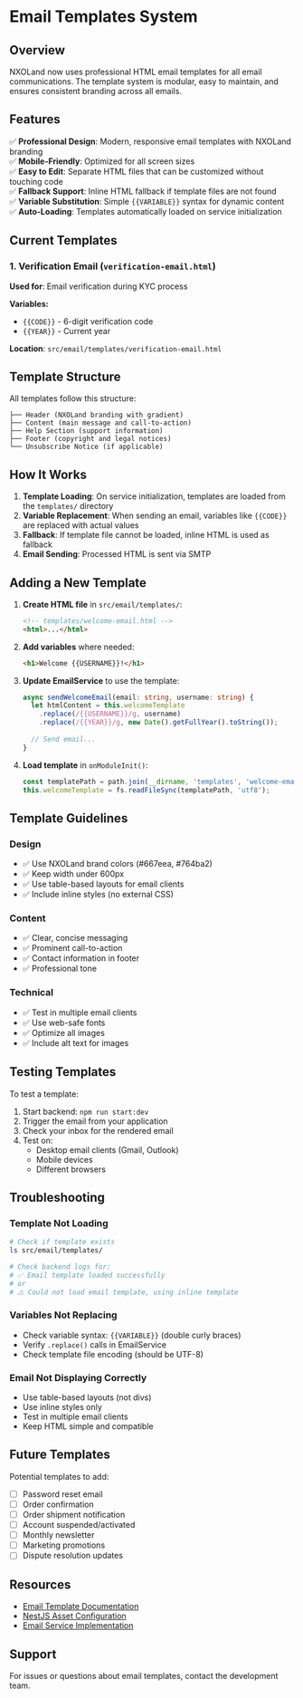 # Email Templates System

## Overview

NXOLand now uses professional HTML email templates for all email communications. The template system is modular, easy to maintain, and ensures consistent branding across all emails.

## Features

✅ **Professional Design**: Modern, responsive email templates with NXOLand branding  
✅ **Mobile-Friendly**: Optimized for all screen sizes  
✅ **Easy to Edit**: Separate HTML files that can be customized without touching code  
✅ **Fallback Support**: Inline HTML fallback if template files are not found  
✅ **Variable Substitution**: Simple `{{VARIABLE}}` syntax for dynamic content  
✅ **Auto-Loading**: Templates automatically loaded on service initialization

## Current Templates

### 1. Verification Email (`verification-email.html`)
**Used for**: Email verification during KYC process

**Variables:**
- `{{CODE}}` - 6-digit verification code
- `{{YEAR}}` - Current year

**Location**: `src/email/templates/verification-email.html`

## Template Structure

All templates follow this structure:

```
├── Header (NXOLand branding with gradient)
├── Content (main message and call-to-action)
├── Help Section (support information)
├── Footer (copyright and legal notices)
└── Unsubscribe Notice (if applicable)
```

## How It Works

1. **Template Loading**: On service initialization, templates are loaded from the `templates/` directory
2. **Variable Replacement**: When sending an email, variables like `{{CODE}}` are replaced with actual values
3. **Fallback**: If template file cannot be loaded, inline HTML is used as fallback
4. **Email Sending**: Processed HTML is sent via SMTP

## Adding a New Template

1. **Create HTML file** in `src/email/templates/`:
   ```html
   <!-- templates/welcome-email.html -->
   <html>...</html>
   ```

2. **Add variables** where needed:
   ```html
   <h1>Welcome {{USERNAME}}!</h1>
   ```

3. **Update EmailService** to use the template:
   ```typescript
   async sendWelcomeEmail(email: string, username: string) {
     let htmlContent = this.welcomeTemplate
       .replace(/{{USERNAME}}/g, username)
       .replace(/{{YEAR}}/g, new Date().getFullYear().toString());
     
     // Send email...
   }
   ```

4. **Load template** in `onModuleInit()`:
   ```typescript
   const templatePath = path.join(__dirname, 'templates', 'welcome-email.html');
   this.welcomeTemplate = fs.readFileSync(templatePath, 'utf8');
   ```

## Template Guidelines

### Design
- ✅ Use NXOLand brand colors (#667eea, #764ba2)
- ✅ Keep width under 600px
- ✅ Use table-based layouts for email clients
- ✅ Include inline styles (no external CSS)

### Content
- ✅ Clear, concise messaging
- ✅ Prominent call-to-action
- ✅ Contact information in footer
- ✅ Professional tone

### Technical
- ✅ Test in multiple email clients
- ✅ Use web-safe fonts
- ✅ Optimize all images
- ✅ Include alt text for images

## Testing Templates

To test a template:

1. Start backend: `npm run start:dev`
2. Trigger the email from your application
3. Check your inbox for the rendered email
4. Test on:
   - Desktop email clients (Gmail, Outlook)
   - Mobile devices
   - Different browsers

## Troubleshooting

### Template Not Loading
```bash
# Check if template exists
ls src/email/templates/

# Check backend logs for:
# ✅ Email template loaded successfully
# or
# ⚠️ Could not load email template, using inline template
```

### Variables Not Replacing
- Check variable syntax: `{{VARIABLE}}` (double curly braces)
- Verify `.replace()` calls in EmailService
- Check template file encoding (should be UTF-8)

### Email Not Displaying Correctly
- Use table-based layouts (not divs)
- Use inline styles only
- Test in multiple email clients
- Keep HTML simple and compatible

## Future Templates

Potential templates to add:
- [ ] Password reset email
- [ ] Order confirmation
- [ ] Order shipment notification
- [ ] Account suspended/activated
- [ ] Monthly newsletter
- [ ] Marketing promotions
- [ ] Dispute resolution updates

## Resources

- [Email Template Documentation](src/email/templates/README.md)
- [NestJS Asset Configuration](nest-cli.json)
- [Email Service Implementation](src/email/email.service.ts)

## Support

For issues or questions about email templates, contact the development team.
